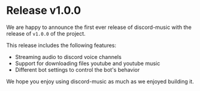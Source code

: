 # Release v1.0.0

We are happy to announce the first ever release of discord-music with the release
of `v1.0.0` of the project. 

This release includes the following features:

- Streaming audio to discord voice channels
- Support for downloading files youtube and youtube music
- Different bot settings to control the bot's behavior

We hope you enjoy using discord-music as much as we enjoyed building it.